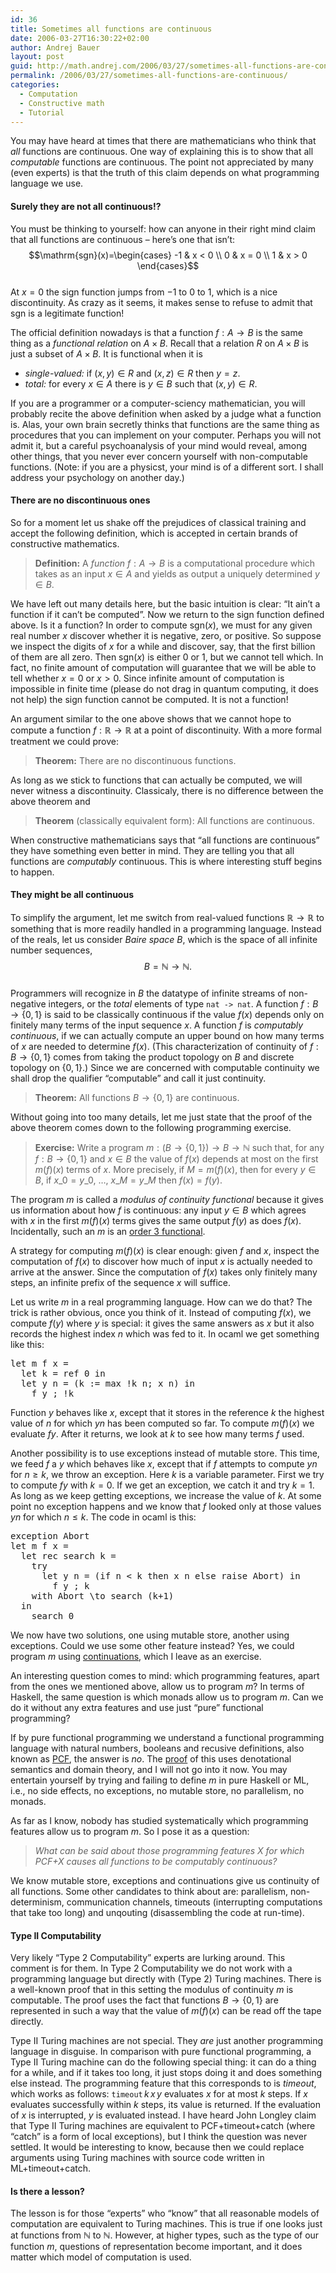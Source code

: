 ```yaml
---
id: 36
title: Sometimes all functions are continuous
date: 2006-03-27T16:30:22+02:00
author: Andrej Bauer
layout: post
guid: http://math.andrej.com/2006/03/27/sometimes-all-functions-are-continuous/
permalink: /2006/03/27/sometimes-all-functions-are-continuous/
categories:
  - Computation
  - Constructive math
  - Tutorial
---
```

You may have heard at times that there are mathematicians who think that _all_ functions are continuous. One way of explaining this is to show that all _computable_ functions are continuous. The point not appreciated by many (even experts) is that the truth of this claim depends on what programming language we use.  
<!--more-->

#### Surely they are not all continuous!?

You must be thinking to yourself: how can anyone in their right mind claim that all functions are continuous &#8211; here&#8217;s one that isn&#8217;t:  
$$\mathrm{sgn}(x)=\begin{cases}  
-1 & x < 0 \\  
0 & x = 0 \\  
1 & x > 0  
\end{cases}$$  
At $x=0$ the sign function jumps from $-1$ to $0$ to $1$, which is a nice discontinuity. As crazy as it seems, it makes sense to refuse to admit that $\textrm{sgn}$ is a legitimate function!

The official definition nowadays is that a function $f : A \to B$ is the same thing as a _functional relation_ on $A \times B$. Recall that a relation $R$ on $A \times B$ is just a subset of $A \times B$. It is functional when it is

  * _single-valued:_ if $(x,y) \in R$ and $(x,z) \in R$ then $y = z$.
  * _total:_ for every $x \in A$ there is $y \in B$ such that $(x,y) \in R$.

If you are a programmer or a computer-sciency mathematician, you will probably recite the above definition when asked by a judge what a function is. Alas, your own brain secretly thinks that functions are the same thing as procedures that you can implement on your computer. Perhaps you will not admit it, but a careful psychoanalysis of your mind would reveal, among other things, that you never ever concern yourself with non-computable functions. (Note: if you are a physicst, your mind is of a different sort. I shall address your psychology on another day.)

#### There are no discontinuous ones

So for a moment let us shake off the prejudices of classical training and accept the following definition, which is accepted in certain brands of constructive mathematics.

> **Definition:** A _function_ $f : A \to B$ is a computational procedure which takes as an input $x \in A$ and yields as output a uniquely determined $y \in B$.

We have left out many details here, but the basic intuition is clear: &#8220;It ain&#8217;t a function if it can&#8217;t be computed&#8221;. Now we return to the sign function defined above. Is it a function? In order to compute $\mathrm{sgn}(x)$, we must for any given real number $x$ discover whether it is negative, zero, or positive. So suppose we inspect the digits of $x$ for a while and discover, say, that the first billion of them are all zero. Then $\mathrm{sgn}(x)$ is either $0$ or $1$, but we cannot tell which. In fact, no finite amount of computation will guarantee that we will be able to tell whether $x=0$ or $x > 0$. Since infinite amount of computation is impossible in finite time (please do not drag in quantum computing, it does not help) the sign function cannot be computed. It is not a function!

An argument similar to the one above shows that we cannot hope to compute a function $f : \mathbb{R} \to \mathbb{R}$ at a point of discontinuity. With a more formal treatment we could prove:

> **Theorem:** There are no discontinuous functions.

As long as we stick to functions that can actually be computed, we will never witness a discontinuity. Classicaly, there is no difference between the above theorem and

> **Theorem** (classically equivalent form): All functions are continuous.

When constructive mathematicians says that &#8220;all functions are continuous&#8221; they have something even better in mind. They are telling you that all functions are _computably_ continuous. This is where interesting stuff begins to happen.

#### They might be all continuous

To simplify the argument, let me switch from real-valued functions $\mathbb{R} \to \mathbb{R}$ to something that is more readily handled in a programming language. Instead of the reals, let us consider _Baire space_ $B$, which is the space of all infinite number sequences,  
$$B = \mathbb{N} \to \mathbb{N}.$$  
Programmers will recognize in $B$ the datatype of infinite streams of non-negative integers, or the _total_ elements of type `nat -> nat`. A function $f : B \to \lbrace 0,1 \rbrace$ is said to be classically continuous if the value $f(x)$ depends only on finitely many terms of the input sequence $x$. A function $f$ is _computably continuous_, if we can actually compute an upper bound on how many terms of $x$ are needed to determine $f(x)$. (This characterization of continuity of $f : B \to \lbrace 0,1 \rbrace$ comes from taking the product topology on $B$ and discrete topology on $\lbrace 0,1 \rbrace$.) Since we are concerned with computable continuity we shall drop the qualifier &#8220;computable&#8221; and call it just continuity.

> **Theorem:** All functions $B \to \lbrace 0,1 \rbrace$ are continuous.

Without going into too many details, let me just state that the proof of the above theorem comes down to the following programming exercise.

> **Exercise:** Write a program $m : (B \to \lbrace 0,1 \rbrace) \to B \to \mathbb{N}$ such that, for any $f : B \to \lbrace 0,1 \rbrace$ and $x \in B$ the value of $f(x)$ depends at most on the first $m(f)(x)$ terms of $x$. More precisely, if $M = m(f)(x)$, then for every $y \in B$, if $x\_0 = y\_0$, &#8230;, $x\_M = y\_M$ then $f(x) = f(y)$.

The program $m$ is called a _modulus of continuity functional_ because it gives us information about how $f$ is continuous: any input $y \in B$ which agrees with $x$ in the first $m(f)(x)$ terms gives the same output $f(y)$ as does $f(x)$. Incidentally, such an $m$ is an [order 3 functional](/2006/03/21/interesting-higher-order-functionals/).

A strategy for computing $m(f)(x)$ is clear enough: given $f$ and $x$, inspect the computation of $f(x)$ to discover how much of input $x$ is actually needed to arrive at the answer. Since the computation of $f(x)$ takes only finitely many steps, an infinite prefix of the sequence $x$ will suffice.

Let us write $m$ in a real programming language. How can we do that? The trick is rather obvious, once you think of it. Instead of computing $f(x)$, we compute $f(y)$ where $y$ is special: it gives the same answers as $x$ but it also records the highest index $n$ which was fed to it. In ocaml we get something like this:

<pre class="brush: plain; gutter: false; title: ; notranslate" title="">let m f x =
  let k = ref 0 in
  let y n = (k := max !k n; x n) in
    f y ; !k
</pre>

Function $y$ behaves like $x$, except that it stores in the reference $k$ the highest value of $n$ for which $y n$ has been computed so far. To compute $m(f)(x)$ we evaluate $f y$. After it returns, we look at $k$ to see how many terms $f$ used.

Another possibility is to use exceptions instead of mutable store. This time, we feed $f$ a $y$ which behaves like $x$, except that if $f$ attempts to compute $y n$ for $n \geq k$, we throw an exception. Here $k$ is a variable parameter. First we try to compute $f y$ with $k = 0$. If we get an exception, we catch it and try $k = 1$. As long as we keep getting exceptions, we increase the value of $k$. At some point no exception happens and we know that $f$ looked only at those values $y n$ for which $n \leq k$. The code in ocaml is this:

<pre class="brush: plain; gutter: false; title: ; notranslate" title="">exception Abort
let m f x =
  let rec search k =
    try
      let y n = (if n &lt; k then x n else raise Abort) in
        f y ; k
    with Abort \to search (k+1)
  in
    search 0
</pre>

We now have two solutions, one using mutable store, another using exceptions. Could we use some other feature instead? Yes, we could program $m$ using [continuations](http://en.wikipedia.org/wiki/Continuations), which I leave as an exercise.

An interesting question comes to mind: which programming features, apart from the ones we mentioned above, allow us to program $m$? In terms of Haskell, the same question is which monads allow us to program $m$. Can we do it without any extra features and use just &#8220;pure&#8221; functional programming?

If by pure functional programming we understand a functional programming language with natural numbers, booleans and recusive definitions, also known as [PCF](http://en.wikipedia.org/wiki/Programming_language_for_Computable_Functions), the answer is _no_. The [proof](http://www.cs.bham.ac.uk/~mhe/papers/cca2001.pdf) of this uses denotational semantics and domain theory, and I will not go into it now. You may entertain yourself by trying and failing to define $m$ in pure Haskell or ML, i.e., no side effects, no exceptions, no mutable store, no parallelism, no monads.

As far as I know, nobody has studied systematically which programming features allow us to program $m$. So I pose it as a question:

> _What can be said about those programming features X for which PCF+X causes all functions to be computably continuous?_

We know mutable store, exceptions and continuations give us continuity of all functions. Some other candidates to think about are: parallelism, non-determinism, communication channels, timeouts (interrupting computations that take too long) and unqouting (disassembling the code at run-time).

#### Type II Computability

Very likely &#8220;Type 2 Computability&#8221; experts are lurking around. This comment is for them. In Type 2 Computability we do not work with a programming language but directly with (Type 2) Turing machines. There is a well-known proof that in this setting the modulus of continuity $m$ is computable. The proof uses the fact that functions $B \to \lbrace 0,1 \rbrace$ are represented in such a way that the value of $m(f)(x)$ can be read off the tape directly.

Type II Turing machines are not special. They _are_ just another programming language in disguise. In comparison with pure functional programming, a Type II Turing machine can do the following special thing: it can do a thing for a while, and if it takes too long, it just stops doing it and does something else instead. The programming feature that this corresponds to is _timeout_, which works as follows: $\mathtt{timeout}\, k\, x\, y$ evaluates $x$ for at most $k$ steps. If $x$ evaluates successfully within $k$ steps, its value is returned. If the evaluation of $x$ is interrupted, $y$ is evaluated instead. I have heard John Longley claim that Type II Turing machines are equivalent to PCF+timeout+catch (where &#8220;catch&#8221; is a form of local exceptions), but I think the question was never settled. It would be interesting to know, because then we could replace arguments using Turing machines with source code written in ML+timeout+catch.

#### Is there a lesson?

The lesson is for those &#8220;experts&#8221; who &#8220;know&#8221; that all reasonable models of computation are equivalent to Turing machines. This is true if one looks just at functions from $\mathbb{N}$ to $\mathbb{N}$. However, at higher types, such as the type of our function $m$, questions of representation become important, and it does matter which model of computation is used.
